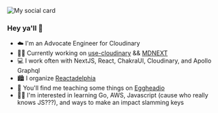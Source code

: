 ![My social card](https://res.cloudinary.com/testing-hooks-upload/image/upload/v1594327700/socials_banner.png)

### Hey ya'll 👋

- :cloud:  I'm an Advocate Engineer for Cloudinary
- 👷‍♂️  Currently working on [use-cloudinary](https://github.com/domitriusclark/use-cloudinary) && [MDNEXT](https://github.com/domitriusclark/mdnext)
- :computer:  I work often with NextJS, React, ChakraUI, Cloudinary, and Apollo Graphql
- :cityscape:  I organize [Reactadelphia](https://meetup.com/reactadelphia)
- :egg:  You'll find me teaching some things on [Eggheadio](https://egghead.io/instructors/domitrius-clark)
- 👨‍🏫   I'm interested in learning Go, AWS, Javascript (cause who really knows JS???), and ways to make an impact slamming keys
